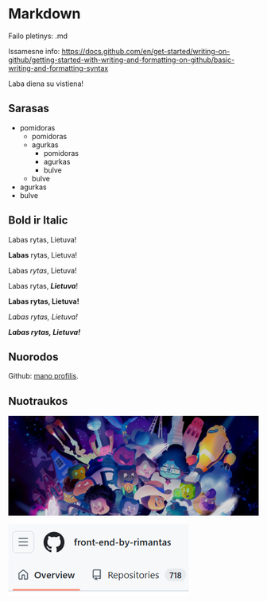 # Markdown

Failo pletinys: .md

Issamesne info: https://docs.github.com/en/get-started/writing-on-github/getting-started-with-writing-and-formatting-on-github/basic-writing-and-formatting-syntax

Laba diena su vistiena!

## Sarasas

-   pomidoras
    -   pomidoras
    -   agurkas
        -   pomidoras
        -   agurkas
        -   bulve
    -   bulve
-   agurkas
-   bulve

## Bold ir Italic

Labas rytas, Lietuva!

**Labas** rytas, Lietuva!

Labas _rytas_, Lietuva!

Labas rytas, _**Lietuva**_!

**Labas rytas, Lietuva!**

_Labas rytas, Lietuva!_

_**Labas rytas, Lietuva!**_

## Nuorodos

Github: [mano profilis](https://github.com/belauzas).

## Nuotraukos

![Daug keistu personazu](image.png)

![alt text](image-1.png)